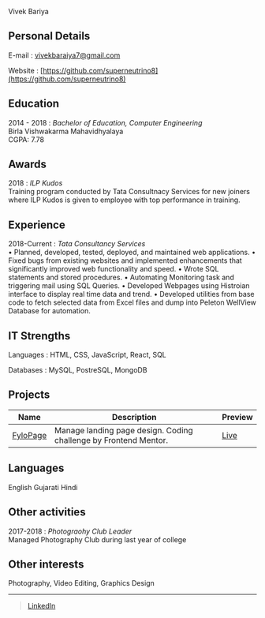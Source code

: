 Vivek Bariya

Personal Details
---------
E-mail
: vivekbaraiya7@gmail.com

Website
: [https://github.com/superneutrino8](https://github.com/superneutrino8)


Education
---------

2014 - 2018
:	*Bachelor of Education, Computer Engineering*    
	Birla Vishwakarma Mahavidhyalaya  
	CGPA: 7.78 


Awards
------
2018
:	*ILP Kudos*  
        Training program conducted by Tata Consultnacy Services for new joiners where ILP Kudos is given to employee with top performance in training.  


Experience
----------
2018-Current
:	*Tata Consultancy Services*  
	• Planned, developed, tested, deployed, and maintained web applications.
  	• Fixed bugs from existing websites and implemented enhancements that significantly improved web functionality and speed.
  	• Wrote SQL statements and stored procedures.
  	• Automating Monitoring task and triggering mail using SQL Queries.
  	• Developed Webpages using Histroian interface to display real time data and trend.
  	• Developed utilities from base code to fetch selected data from Excel files and dump into Peleton WellView Database for automation.


IT Strengths
------------
Languages
:	HTML, CSS, JavaScript, React, SQL

Databases
:	MySQL, PostreSQL, MongoDB


Projects
------------
Name | Description | Preview
----|----|----
[FyloPage](https://github.com/superneutrino8/FyloPage) | Manage landing page design. Coding challenge by Frontend Mentor. | [Live](https://superneutrino8.github.io/FyloPage/)

Languages
---------
English
Gujarati
Hindi


Other activities
----------------
2017-2018
:	*Photograohy Club Leader*  
	Managed Photography Club during last year of college

Other interests
---------------
Photography, Video Editing, Graphics Design


------
> [LinkedIn](https://www.linkedin.com/in/vivek-bariya/) <br />

